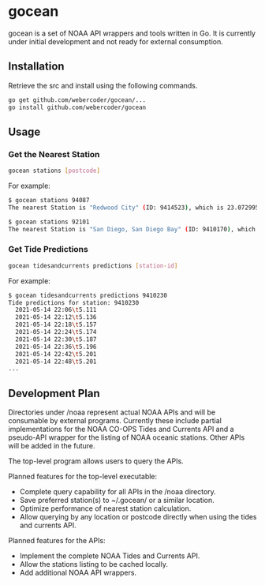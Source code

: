# gocean

gocean is a set of NOAA API wrappers and tools written in Go. It is currently under initial development
and not ready for external consumption.

## Installation

Retrieve the src and install using the following commands.

```bash
go get github.com/webercoder/gocean/...
go install github.com/webercoder/gocean
```

## Usage

### Get the Nearest Station

```bash
gocean stations [postcode]
```

For example:

```bash
$ gocean stations 94087
The nearest Station is "Redwood City" (ID: 9414523), which is 23.072995 kms away from 94087.

$ gocean stations 92101
The nearest Station is "San Diego, San Diego Bay" (ID: 9410170), which is 1.130777 kms away from 92101.
```

### Get Tide Predictions

```bash
gocean tidesandcurrents predictions [station-id]
```

For example:

```bash
$ gocean tidesandcurrents predictions 9410230
Tide predictions for station: 9410230
  2021-05-14 22:06\t5.111
  2021-05-14 22:12\t5.136
  2021-05-14 22:18\t5.157
  2021-05-14 22:24\t5.174
  2021-05-14 22:30\t5.187
  2021-05-14 22:36\t5.196
  2021-05-14 22:42\t5.201
  2021-05-14 22:48\t5.201
...
```

## Development Plan

Directories under /noaa represent actual NOAA APIs and will be
consumable by external programs. Currently these include partial implementations for the
NOAA CO-OPS Tides and Currents API and a pseudo-API wrapper for the listing of NOAA
oceanic stations. Other APIs will be added in the future.

The top-level program allows users to query the APIs.

Planned features for the top-level executable:

* Complete query capability for all APIs in the /noaa directory.
* Save preferred station(s) to ~/.gocean/ or a similar location.
* Optimize performance of nearest station calculation.
* Allow querying by any location or postcode directly when using the tides and currents API.

Planned features for the APIs:

* Implement the complete NOAA Tides and Currents API.
* Allow the stations listing to be cached locally.
* Add additional NOAA API wrappers.
